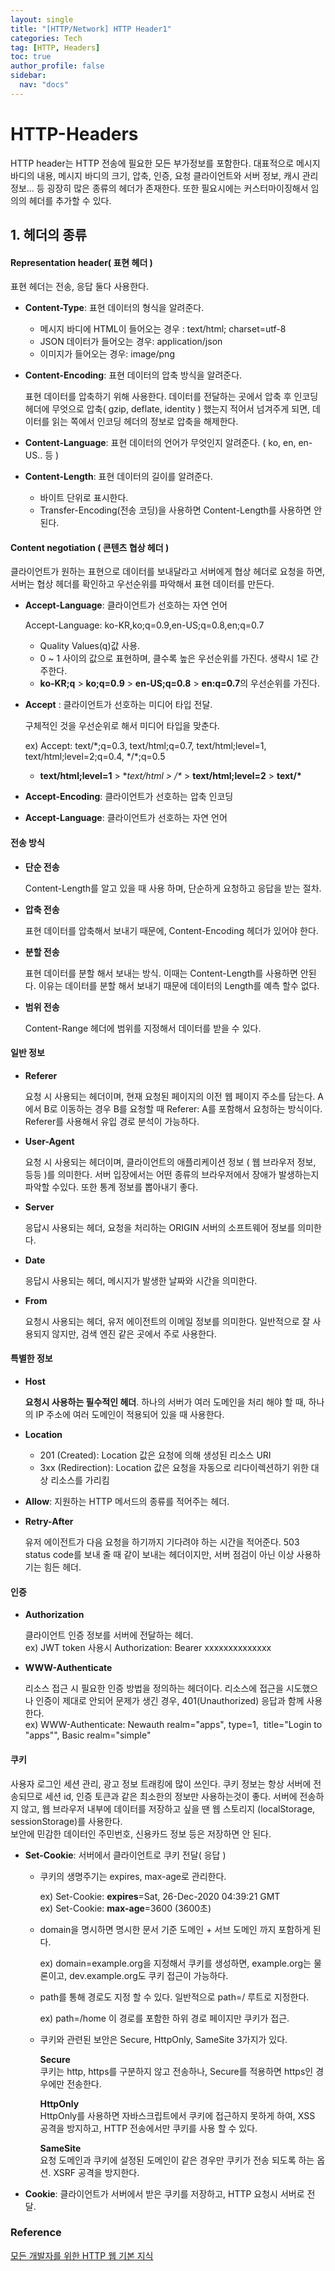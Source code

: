 ```yaml
---
layout: single
title: "[HTTP/Network] HTTP Header1"
categories: Tech
tag: [HTTP, Headers]
toc: true
author_profile: false
sidebar:
  nav: "docs"
---
```


# HTTP-Headers

HTTP header는 HTTP 전송에 필요한 모든 부가정보를 포함한다. 대표적으로 메시지 바디의 내용, 메시지 바디의 크기, 압축, 인증, 요청 클라이언트와 서버 정보, 캐시 관리 정보... 등 굉장히 많은 종류의 헤더가 존재한다. 또한 필요시에는 커스터마이징해서 임의의 헤더를 추가할 수 있다.

## 1. 헤더의 종류

#### Representation header( 표현 헤더 )

표현 헤더는 전송, 응답 둘다 사용한다.

- **Content-Type**: 표현 데이터의 형식을 알려준다.
  - 메시지 바디에 HTML이 들어오는 경우 : text/html; charset=utf-8
  - JSON 데이터가 들어오는 경우: application/json
  - 이미지가 들어오는 경우: image/png

- **Content-Encoding**: 표현 데이터의 압축 방식을 알려준다.

  표현 데이터를 압축하기 위해 사용한다. 데이터를 전달하는 곳에서 압축 후 인코딩 헤더에 무엇으로 압축( gzip, deflate, identity ) 했는지 적어서 넘겨주게 되면, 데이터를 읽는 쪽에서 인코딩 헤더의 정보로 압축을 해제한다.

- **Content-Language**: 표현 데이터의 언어가 무엇인지 알려준다. ( ko, en, en-US.. 등 )

- **Content-Length**: 표현 데이터의 길이를 알려준다.

  - 바이트 단위로 표시한다.
  - Transfer-Encoding(전송 코딩)을 사용하면 Content-Length를 사용하면 안된다.

#### Content negotiation ( 콘텐츠 협상 헤더 )

클라이언트가 원하는 표현으로 데이터를 보내달라고 서버에게 협상 헤더로 요청을 하면, 서버는 협상 헤더를 확인하고 우선순위를 파악해서 표현 데이터를 만든다.

- **Accept-Language**: 클라이언트가 선호하는 자연 언어

  Accept-Language: ko-KR,ko;q=0.9,en-US;q=0.8,en;q=0.7

  - Quality Values(q)값 사용.
  - 0 ~ 1 사이의 값으로 표현하며, 클수록 높은 우선순위를 가진다. 생략시 1로 간주한다.
  - **ko-KR;q**  > **ko;q=0.9** > **en-US;q=0.8** > **en:q=0.7**의 우선순위를 가진다.

- **Accept** : 클라이언트가 선호하는 미디어 타입 전달.

  구체적인 것을 우선순위로 해서 미디어 타입을 맞춘다.

  ex) Accept: text/\*;q=0.3, text/html;q=0.7, text/html;level=1,  text/html;level=2;q=0.4, */\*;q=0.5

  - **text/html;level=1** > **text/html > */\*** > **text/html;level=2** > **text/\***

- **Accept-Encoding**: 클라이언트가 선호하는 압축 인코딩

- **Accept-Language**: 클라이언트가 선호하는 자연 언어

#### 전송 방식

- **단순 전송**

  Content-Length를 알고 있을 때 사용 하며, 단순하게 요청하고 응답을 받는 절차.

- **압축 전송**

  표현 데이터를 압축해서 보내기 때문에, Content-Encoding 헤더가 있어야 한다.

- **분할 전송**

  표현 데이터를 분할 해서 보내는 방식. 이때는 Content-Length를 사용하면 안된다. 이유는 데이터를 분할 해서 보내기 때문에 데이터의 Length를 예측 할수 없다.

- **범위 전송**

  Content-Range 헤더에 범위를 지정해서 데이터를 받을 수 있다.

#### 일반 정보

- **Referer**

  요청 시 사용되는 헤더이며, 현재 요청된 페이지의 이전 웹 페이지 주소를 담는다. A에서 B로 이동하는 경우 B를 요청할 때 Referer: A를 포함해서 요청하는 방식이다. Referer를 사용해서 유입 경로 분석이 가능하다.

- **User-Agent**

  요청 시 사용되는 헤더이며, 클라이언트의 애플리케이션 정보 ( 웹 브라우저 정보, 등등 )를 의미한다. 서버 입장에서는  어떤 종류의 브라우저에서 장애가 발생하는지 파악할 수있다. 또한 통계 정보를 뽑아내기 좋다.

- **Server**

  응답시 사용되는 헤더, 요청을 처리하는 ORIGIN 서버의 소프트웨어 정보를 의미한다.

- **Date**

  응답시 사용되는 헤더, 메시지가 발생한 날짜와 시간을 의미한다.

- **From**

  요청시 사용되는 헤더, 유저 에이전트의 이메일 정보를 의미한다. 일반적으로 잘 사용되지 않지만, 검색 엔진 같은 곳에서 주로 사용한다.

#### 특별한 정보

- **Host**

  **요청시 사용하는 필수적인 헤더**. 하나의 서버가 여러 도메인을 처리 해야 할 때, 하나의 IP 주소에 여러 도메인이 적용되어 있을 때 사용한다.

- **Location**

  - 201 (Created): Location 값은 요청에 의해 생성된 리소스 URI
  - 3xx (Redirection): Location 값은 요청을 자동으로 리다이렉션하기 위한 대상 리소스를 가리킴
  
- **Allow**: 지원하는 HTTP 메서드의 종류를 적어주는 헤더.

- **Retry-After**

  유저 에이전트가 다음 요청을 하기까지 기다려야 하는 시간을 적어준다. 503 status code를 보내 줄 때 같이 보내는 헤더이지만, 서버 점검이 아닌 이상 사용하기는 힘든 헤더.

#### 인증

- **Authorization**

  클라이언트 인증 정보를 서버에 전달하는 헤더.<br>ex) JWT token 사용시 Authorization: Bearer xxxxxxxxxxxxxx

- **WWW-Authenticate**

  리소스 접근 시 필요한 인증 방법을 정의하는 헤더이다. 리소스에 접근을 시도했으나 인증이 제대로 안되어 문제가 생긴 경우, 401(Unauthorized) 응답과 함께 사용한다. <br>ex) WWW-Authenticate: Newauth realm="apps", type=1,  title="Login to \"apps\"", Basic realm="simple"

#### 쿠키

사용자 로그인 세션 관리, 광고 정보 트래킹에 많이 쓰인다. 쿠키 정보는 항상 서버에 전송되므로 세션 id, 인증 토큰과 같은 최소한의 정보만 사용하는것이 좋다. 서버에 전송하지 않고, 웹 브라우저 내부에 데이터를 저장하고 싶을 땐 웹 스토리지 (localStorage, sessionStorage)를 사용한다.<br>보안에 민감한 데이터인 주민번호, 신용카드 정보 등은 저장하면 안 된다.

- **Set-Cookie**: 서버에서 클라이언트로 쿠키 전달( 응답 )

  - 쿠키의 생명주기는 expires, max-age로 관리한다.

    ex) Set-Cookie: **expires**=Sat, 26-Dec-2020 04:39:21 GMT<br>ex) Set-Cookie: **max-age**=3600 (3600초)

  - domain을 명시하면 명시한 문서 기준 도메인 + 서브 도메인 까지 포함하게 된다.

    ex) domain=example.org을 지정해서 쿠키를 생성하면, example.org는 물론이고, dev.example.org도 쿠키 접근이 가능하다.

  - path를 통해 경로도 지정 할 수 있다. 일반적으로 path=/ 루트로 지정한다.

    ex) path=/home 이 경로를 포함한 하위 경로 페이지만 쿠키가 접근.

  - 쿠키와 관련된 보안은 Secure, HttpOnly, SameSite 3가지가 있다.

    **Secure**<br>쿠키는 http, https를 구분하지 않고 전송하나, Secure를 적용하면 https인 경우에만 전송한다.

    **HttpOnly**<br>HttpOnly를 사용하면 자바스크립트에서 쿠키에 접근하지 못하게 하여, XSS 공격을 방지하고, HTTP 전송에서만 쿠키를 사용 할 수 있다.

    **SameSite**<br>요청 도메인과 쿠키에 설정된 도메인이 같은 경우만 쿠키가 전송 되도록 하는 옵션. XSRF 공격을 방지한다.

- **Cookie**: 클라이언트가 서버에서 받은 쿠키를 저장하고, HTTP 요청시 서버로 전달.

### Reference

[모든 개발자를 위한 HTTP 웹 기본 지식](https://www.inflearn.com/course/http-%EC%9B%B9-%EB%84%A4%ED%8A%B8%EC%9B%8C%ED%81%AC)
